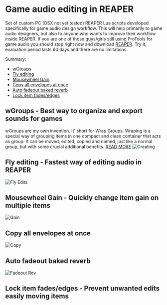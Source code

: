 
# Game audio editing in REAPER

Set of custom PC (OSX not yet tested) REAPER Lua scripts developed specifically for game audio design workflow. This will help primarily to game audio designers, but also to anyone who wants to improve their workflow inside REAPER. If you are one of those guys/girls still using ProTools for game audio you should stop right now and download [REAPER](https://www.reaper.fm/download.php). Try it, evaluation period lasts 60 days and there are no limitations.

Summary:
- [wGroups](#wgroups---best-way-to-organize-and-export-sounds-for-games)
- [Fly editing](#fly-editing---fastest-way-of-editing-audio-in-reaper)
- [Mousewheel Gain](#mousewheel-gain---quickly-change-item-gain-on-multiple-items)
- [Copy all envelopes at once](#copy-all-envelopes-at-once)
- [Auto fadeout baked reverb](#auto-fadeout-baked-reverb)
- [Lock item fades/edges](#lock-item-fades/edges---prevent-unwanted-edits-when-moving-items)

## wGroups - Best way to organize and export sounds for games

wGroups are my own invention. It' short for Wrap Groups. Wraping is a special way of grouping items in one compact and clean container that acts as group. It can be moved, edited, copied and named, just like a normal group, but with some crucial additional benefits.
[READ MORE](https://github.com/nikolalkc/nikolalkc_reaper_scripts/wiki/wGroups)
![Creating](https://raw.githubusercontent.com/nikolalkc/nikolalkc_reaper_scripts/master/WikiImages/02%20-%20creating.gif)




## Fly editing - Fastest way of editing audio in REAPER
![Fly Edits](https://github.com/nikolalkc/nikolalkc_reaper_scripts/blob/master/WikiImages/08-flying.gif?raw=true)

## Mousewheel Gain - Quickly change item gain on multiple items
![Gain](https://github.com/nikolalkc/nikolalkc_reaper_scripts/blob/master/WikiImages/07-gain.gif?raw=true)

## Copy all envelopes at once
![Copy](https://github.com/nikolalkc/nikolalkc_reaper_scripts/blob/master/WikiImages/09-emtpy_auto.gif?raw=true)

## Auto fadeout baked reverb
![Fadeout Rev](https://github.com/nikolalkc/nikolalkc_reaper_scripts/blob/master/WikiImages/fadeout_rev.gif?raw=true)

## Lock item fades/edges - Prevent unwanted edits easily moving items
